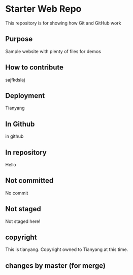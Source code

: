 # Starter Web Repo

This repository is for showing how Git and GitHub work

## Purpose

Sample website with plenty of files for demos

## How to contribute

sajfkdslaj

## Deployment

Tianyang

## In Github

in github

## In repository

Hello

## Not committed 

No commit

## Not staged

Not staged here!

## copyright

This is tianyang. Copyright owned to Tianyang at this time.

## changes by master (for merge)
